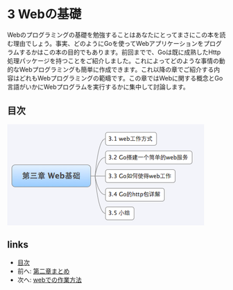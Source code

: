 # 3 Webの基礎

Webのプログラミングの基礎を勉強することはあなたにとってまさにこの本を読む理由でしょう。事実、どのようにGoを使ってWebアプリケーションをプログラムするかはこの本の目的でもあります。前回までで、Goは既に成熟したHttp処理パッケージを持つことをご紹介しました。これによってどのような事情の動的なWebプログラミングも簡単に作成できます。これ以降の章でご紹介する内容はどれもWebプログラミングの範疇です。この章ではWebに関する概念とGo言語がいかにWebプログラムを実行するかに集中して討論します。

## 目次
![](images/navi3.png?raw=true)

## links
   * [目次](<preface.md>)
   * 前へ: [第二章まとめ](<02.8.md>)
   * 次へ: [webでの作業方法](<03.1.md>)
